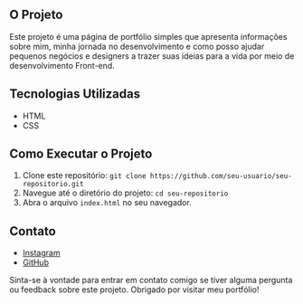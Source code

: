 ## O Projeto

Este projeto é uma página de portfólio simples que apresenta informações sobre mim, minha jornada no desenvolvimento e como posso ajudar pequenos negócios e designers a trazer suas ideias para a vida por meio de desenvolvimento Front-end.

## Tecnologias Utilizadas

- HTML
- CSS

## Como Executar o Projeto

1. Clone este repositório: `git clone https://github.com/seu-usuario/seu-repositorio.git`
2. Navegue até o diretório do projeto: `cd seu-repositorio`
3. Abra o arquivo `index.html` no seu navegador.

## Contato

- [Instagram](https://instagram.com/matteus_moreno)
- [GitHub](https://github.com/matteusmoreno)

Sinta-se à vontade para entrar em contato comigo se tiver alguma pergunta ou feedback sobre este projeto. Obrigado por visitar meu portfólio!
